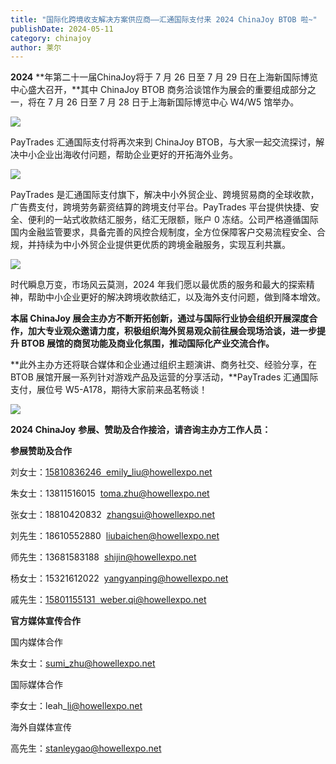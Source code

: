 ```yaml
---
title: "国际化跨境收支解决方案供应商——汇通国际支付来 2024 ChinaJoy BTOB 啦~"
publishDate: 2024-05-11
category: chinajoy
author: 莱尔
---
```


**2024** **年第二十一届ChinaJoy将于 7 月 26 日至 7 月 29 日在上海新国际博览中心盛大召开，**其中 ChinaJoy BTOB 商务洽谈馆作为展会的重要组成部分之一，将在 7 月 26 日至 7 月 28 日于上海新国际博览中心 W4/W5 馆举办。

![](https://ec-net-1251389766.cos.ap-shanghai.myqcloud.com/wp-content/uploads/2024/05/20240511120531122.gif)

PayTrades 汇通国际支付将再次来到 ChinaJoy BTOB，与大家一起交流探讨，解决中小企业出海收付问题，帮助企业更好的开拓海外业务。

![](https://ec-net-1251389766.cos.ap-shanghai.myqcloud.com/wp-content/uploads/2024/05/20240511120527991-1024x270.jpg)

PayTrades 是汇通国际支付旗下，解决中小外贸企业、跨境贸易商的全球收款，广告费支付，跨境劳务薪资结算的跨境支付平台。PayTrades 平台提供快捷、安全、便利的一站式收款结汇服务，结汇无限额，账户 0 冻结。公司严格遵循国际国内金融监管要求，具备完善的风控合规制度，全方位保障客户交易流程安全、合规，并持续为中小外贸企业提供更优质的跨境金融服务，实现互利共赢。

![](https://ec-net-1251389766.cos.ap-shanghai.myqcloud.com/wp-content/uploads/2024/05/20240511120530316-1024x441.png)

时代瞬息万变，市场风云莫测，2024 年我们愿以最优质的服务和最大的探索精神，帮助中小企业更好的解决跨境收款结汇，以及海外支付问题，做到降本增效。

**本届 ChinaJoy 展会主办方不断开拓创新，通过与国际行业协会组织开展深度合作，加大专业观众邀请力度，积极组织海外贸易观众前往展会现场洽谈，进一步提升 BTOB 展馆的商贸功能及商业化氛围，推动国际化产业交流合作。**

**此外主办方还将联合媒体和企业通过组织主题演讲、商务社交、经验分享，在 BTOB 展馆开展一系列针对游戏产品及运营的分享活动，**PayTrades 汇通国际支付，展位号 W5-A178，期待大家前来品茗畅谈！

![](https://ec-net-1251389766.cos.ap-shanghai.myqcloud.com/wp-content/uploads/2024/05/20240511120532848-1024x290.jpg)

**2024 ChinaJoy** **参展、赞助及合作接洽，请咨询主办方工作人员：**

**参展赞助及合作**

刘女士：[15810836246  emily\_liu@howellexpo.net](mailto:15810836246%20%20emily_liu@howellexpo.net)

朱女士：13811516015  toma.zhu@howellexpo.net

张女士：18810420832  zhangsui@howellexpo.net

刘先生：18610552880  liubaichen@howellexpo.net

师先生：13681583188  shijin@howellexpo.net

杨女士：15321612022  yangyanping@howellexpo.net

戚先生：[15801155131  weber.qi@howellexpo.net](mailto:15801155131%20%20weber.qi@howellexpo.net)

**官方媒体宣传合作**

国内媒体合作

朱女士：[sumi\_zhu@howellexpo.net](mailto:sumi_zhu@howellexpo.net)

国际媒体合作

李女士：leah\_li@howellexpo.net

海外自媒体宣传

高先生：stanleygao@howellexpo.net
